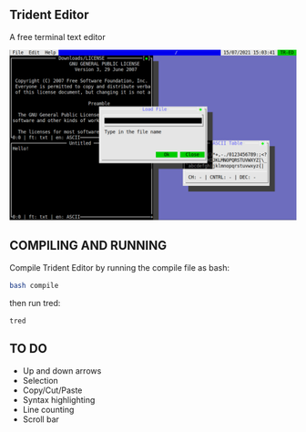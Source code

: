 ## Trident Editor
A free terminal text editor

<img src="pic/img.png"/>

## COMPILING AND RUNNING
Compile Trident Editor by running the compile file as bash: 
```sh
bash compile
```
then run tred:
```
tred
```

## TO DO
- Up and down arrows
- Selection
- Copy/Cut/Paste
- Syntax highlighting
- Line counting
- Scroll bar